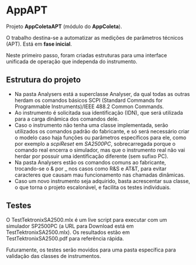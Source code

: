 # AppAPT

Projeto **AppColetaAPT** (módulo do **AppColeta**).


O trabalho destina-se a automatizar as medições de parâmetros técnicos (APT). Está em **fase inicial**.

Neste primeiro passo, foram criadas estruturas para uma interface unificada de operação que independa do instrumento.

## Estrutura do projeto

- Na pasta Analysers está a superclasse Analyser, da qual todas as outras herdam os comandos básicos SCPI (Standard Commands for Programmable Instruments)/IEEE 488.2 Common Commands.
- Ao instrumento é solicitada sua identificação (IDN), que será utilizada para a carga dinâmica dos comandos dele.
- Caso o instrumento não tenha uma classe implementada, serão utilizados os comandos padrão do fabricante, e só será necessário criar o modelo caso haja funções ou parâmetros específicos para ele, como por exemplo a _scpiReset_ em _SA2500PC_, sobrecarregada porque o comando real encerra o simulador, mas que o instrumento real não vai herdar por possuir uma identificação diferente (sem sufixo PC).
- Na pasta Analysers estão os comandos comuns ao fabricante, trocando-se o & por _ nos casos como R&S e AT&T, para evitar caracteres que causam mau funcionamento nas chamadas dinâmicas.
- Caso um novo instrumento seja adquirido, basta acrescentar sua classe, o que torna o projeto escalonável, e facilita os testes individuais. 

## Testes

O TestTektronixSA2500.mlx é um live script para executar com um simulador SP2500PC (a URL para Download está em TestTektronixSA2500.mlx).
Os resultados estão em TestTektronixSA2500.pdf para referência rápida.

Futuramente, os testes serão movidos para uma pasta específica para validação das classes de instrumentos.
